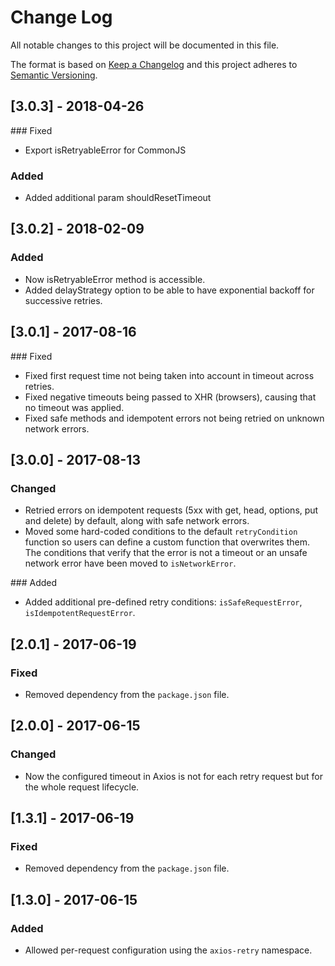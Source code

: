 # Change Log

All notable changes to this project will be documented in this file.

The format is based on [Keep a Changelog](http://keepachangelog.com/)
and this project adheres to [Semantic Versioning](http://semver.org/).

## [3.0.3] - 2018-04-26
### Fixed
- Export isRetryableError for CommonJS

### Added
- Added additional param shouldResetTimeout

## [3.0.2] - 2018-02-09

### Added
- Now isRetryableError method is accessible.
- Added delayStrategy option to be able to have exponential backoff for successive retries.

## [3.0.1] - 2017-08-16

### Fixed
- Fixed first request time not being taken into account in timeout across retries.
- Fixed negative timeouts being passed to XHR (browsers), causing that no timeout was applied.
- Fixed safe methods and idempotent errors not being retried on unknown network errors.

## [3.0.0] - 2017-08-13

### Changed
- Retried errors on idempotent requests (5xx with get, head, options, put and delete) by default,
along with safe network errors.
- Moved some hard-coded conditions to the default `retryCondition` function so users can define a
custom function that overwrites them. The conditions that verify that the error is not a timeout or
an unsafe network error have been moved to `isNetworkError`.

### Added
- Added additional pre-defined retry conditions: `isSafeRequestError`, `isIdempotentRequestError`.

## [2.0.1] - 2017-06-19

### Fixed
- Removed dependency from the `package.json` file.

## [2.0.0] - 2017-06-15

### Changed
- Now the configured timeout in Axios is not for each retry request but for the whole request lifecycle.

## [1.3.1] - 2017-06-19

### Fixed
- Removed dependency from the `package.json` file.

## [1.3.0] - 2017-06-15

### Added
- Allowed per-request configuration using the `axios-retry` namespace.
